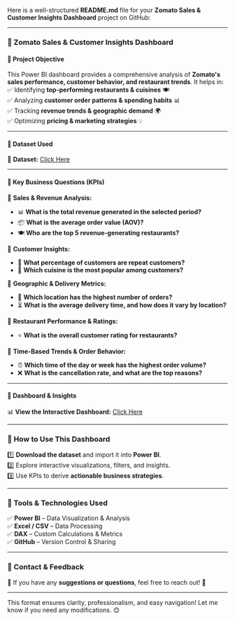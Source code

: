 Here is a well-structured **README.md** file for your **Zomato Sales & Customer Insights Dashboard** project on GitHub:  

---

### **📌 Zomato Sales & Customer Insights Dashboard**  

#### **📌 Project Objective**  
This Power BI dashboard provides a comprehensive analysis of **Zomato's sales performance, customer behavior, and restaurant trends**. It helps in:  
✅ Identifying **top-performing restaurants & cuisines** 🍽️  
✅ Analyzing **customer order patterns & spending habits** 📊  
✅ Tracking **revenue trends & geographic demand** 🌍  
✅ Optimizing **pricing & marketing strategies** 💡  

---

#### **📌 Dataset Used**  
📂 **Dataset:** [Click Here](https://github.com/akash3737aks/Data-Analysis-Zomto-Dashboard)  

---

#### **📌 Key Business Questions (KPIs)**  

🔹 **Sales & Revenue Analysis:**  
- 📊 **What is the total revenue generated in the selected period?**  
- 📦 **What is the average order value (AOV)?**  
- 🍽️ **Who are the top 5 revenue-generating restaurants?**  

🔹 **Customer Insights:**  
- 🔄 **What percentage of customers are repeat customers?**  
- 🌮 **Which cuisine is the most popular among customers?**  

🔹 **Geographic & Delivery Metrics:**  
- 📍 **Which location has the highest number of orders?**  
- ⏳ **What is the average delivery time, and how does it vary by location?**  

🔹 **Restaurant Performance & Ratings:**  
- ⭐ **What is the overall customer rating for restaurants?**  

🔹 **Time-Based Trends & Order Behavior:**  
- ⏰ **Which time of the day or week has the highest order volume?**  
- ❌ **What is the cancellation rate, and what are the top reasons?**  

---

#### **📌 Dashboard & Insights**  
📊 **View the Interactive Dashboard:** [Click Here](https://github.com/akash3737aks/Data-Analysis-Zomto-Dashboard/blob/main/Dashboard%20Image.png)  

---

### **📌 How to Use This Dashboard**  
1️⃣ **Download the dataset** and import it into **Power BI**.  
2️⃣ Explore interactive visualizations, filters, and insights.  
3️⃣ Use KPIs to derive **actionable business strategies**.  

---

### **📌 Tools & Technologies Used**  
✅ **Power BI** – Data Visualization & Analysis  
✅ **Excel / CSV** – Data Processing  
✅ **DAX** – Custom Calculations & Metrics  
✅ **GitHub** – Version Control & Sharing  

---

### **📌 Contact & Feedback**  
💬 If you have any **suggestions or questions**, feel free to reach out! 🚀  

---

This format ensures clarity, professionalism, and easy navigation! Let me know if you need any modifications. 😊
